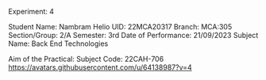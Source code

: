 Experiment: 4 
 
Student Name: Nambram Helio  	 	 	            UID: 22MCA20317 
Branch: MCA:305 	                                   	            Section/Group: 2/A 
Semester: 3rd 	 	 	 	 	 	            Date of Performance: 21/09/2023 
Subject Name: Back End Technologies 	 
 
Aim of the Practical: 	            Subject Code: 22CAH-706 
https://avatars.githubusercontent.com/u/64138987?v=4
